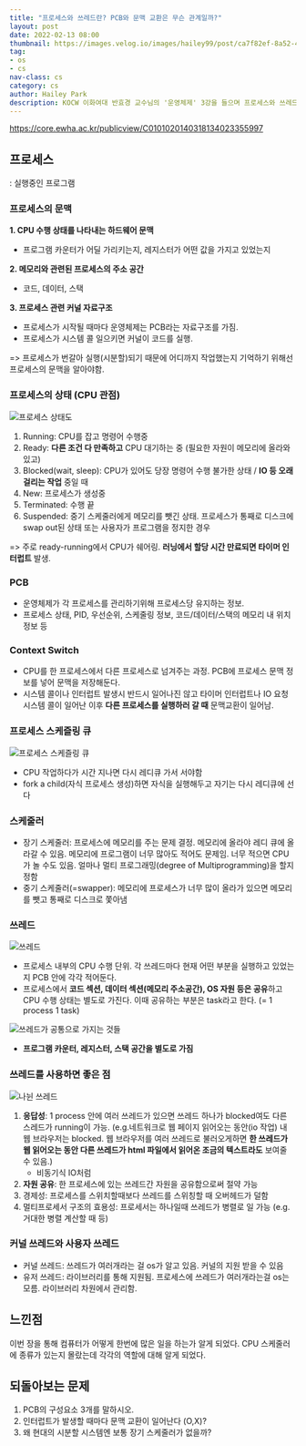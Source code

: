```yaml
---
title: "프로세스와 쓰레드란? PCB와 문맥 교환은 무슨 관계일까?"
layout: post
date: 2022-02-13 08:00
thumbnail: https://images.velog.io/images/hailey99/post/ca7f82ef-8a52-4415-9e8e-62de67aa3c6d/%E1%84%89%E1%85%B3%E1%84%8F%E1%85%B3%E1%84%85%E1%85%B5%E1%86%AB%E1%84%89%E1%85%A3%E1%86%BA%202022-02-13%20%E1%84%8B%E1%85%A9%E1%84%92%E1%85%AE%206.32.56.png
tag:
- os
- cs
nav-class: cs
category: cs
author: Hailey Park
description: KOCW 이화여대 반효경 교수님의 '운영체제' 3강을 들으며 프로세스와 쓰레드에 대해 배웠다.
---
```


https://core.ewha.ac.kr/publicview/C0101020140318134023355997


## 프로세스
: 실행중인 프로그램

### 프로세스의 문맥

**1. CPU 수행 상태를 나타내는 하드웨어 문맥** 
- 프로그램 카운터가 어딜 가리키는지, 레지스터가 어떤 값을 가지고 있었는지

**2. 메모리와 관련된 프로세스의 주소 공간**
- 코드, 데이터, 스택

**3. 프로세스 관련 커널 자료구조**
- 프로세스가 시작될 때마다 운영체제는 PCB라는 자료구조를 가짐. 
- 프로세스가 시스템 콜 일으키면 커널이 코드를 실행. 

=> 프로세스가 번갈아 실행(시분할)되기 때문에 어디까지 작업했는지 기억하기 위해선 프로세스의 문맥을 알아야함.

### 프로세스의 상태 (CPU 관점)

![프로세스 상태도](https://images.velog.io/images/hailey99/post/ca7f82ef-8a52-4415-9e8e-62de67aa3c6d/%E1%84%89%E1%85%B3%E1%84%8F%E1%85%B3%E1%84%85%E1%85%B5%E1%86%AB%E1%84%89%E1%85%A3%E1%86%BA%202022-02-13%20%E1%84%8B%E1%85%A9%E1%84%92%E1%85%AE%206.32.56.png)
1. Running: CPU를 잡고 명령어 수행중
2. Ready: **다른 조건 다 만족하고** CPU 대기하는 중 (필요한 자원이 메모리에 올라와있고)
3. Blocked(wait, sleep): CPU가 있어도 당장 명령어 수행 불가한 상태 / **IO 등 오래 걸리는 작업** 중일 때
4. New: 프로세스가 생성중
5. Terminated: 수행 끝
6. Suspended: 중기 스케줄러에게 메모리를 뺏긴 상태. 프로세스가 통째로 디스크에 swap out된 상태 또는 사용자가 프로그램을 정지한 경우 

=> 주로 ready-running에서 CPU가 쉐어링. **러닝에서 할당 시간 만료되면 타이머 인터럽트** 발생. 

### PCB

- 운영체제가 각 프로세스를 관리하기위해 프로세스당 유지하는 정보. 
- 프로세스 상태, PID, 우선순위, 스케줄링 정보, 코드/데이터/스택의 메모리 내 위치 정보 등

### Context Switch

- CPU를 한 프로세스에서 다른 프로세스로 넘겨주는 과정. PCB에 프로세스 문맥 정보를 넣어 문맥을 저장해둔다. 
- 시스템 콜이나 인터럽트 발생시 반드시 일어나진 않고 타이머 인터럽트나 IO 요청 시스템 콜이 일어난 이후 **다른 프로세스를 실행하러 갈 때** 문맥교환이 일어남.

### 프로세스 스케즐링 큐

![프로세스 스케즐링 큐](https://images.velog.io/images/hailey99/post/4a4d600e-049c-4237-a98c-e06279bb3edf/%E1%84%89%E1%85%B3%E1%84%8F%E1%85%B3%E1%84%85%E1%85%B5%E1%86%AB%E1%84%89%E1%85%A3%E1%86%BA%202022-02-13%20%E1%84%8B%E1%85%A9%E1%84%92%E1%85%AE%206.48.34.png)
- CPU 작업하다가 시간 지나면 다시 레디큐 가서 서야함
- fork a child(자식 프로세스 생성)하면 자식을 실행해두고 자기는 다시 레디큐에 선다

### 스케줄러
- 장기 스케줄러: 프로세스에 메모리를 주는 문제 결정. 메모리에 올라야 레디 큐에 올라갈 수 있음. 메모리에 프로그램이 너무 많아도 적어도 문제임. 너무 적으면 CPU가 놀 수도 있음. 얼마나 멀티 프로그래밍(degree of Multiprogramming)을 할지 정함
- 중기 스케줄러(=swapper): 메모리에 프로세스가 너무 많이 올라가 있으면 메모리를 뺏고 통째로 디스크로 쫓아냄


### 쓰레드
![쓰레드](https://images.velog.io/images/hailey99/post/31acbd63-e5e4-4c5a-9e19-15a56a219260/%E1%84%89%E1%85%B3%E1%84%8F%E1%85%B3%E1%84%85%E1%85%B5%E1%86%AB%E1%84%89%E1%85%A3%E1%86%BA%202022-02-13%20%E1%84%8B%E1%85%A9%E1%84%92%E1%85%AE%207.15.47.png)
- 프로세스 내부의 CPU 수행 단위. 각 쓰레드마다 현재 어떤 부분을 실행하고 있었는지 PCB 안에 각각 적어둔다. 
- 프로세스에서 **코드 섹션, 데이터 섹션(메모리 주소공간), OS 자원 등은 공유**하고 CPU 수행 상태는 별도로 가진다. 이때 공유하는 부분은 task라고 한다. (= 1 process 1 task)

![쓰레드가 공통으로 가지는 것들](https://images.velog.io/images/hailey99/post/6a506304-622a-4237-9747-5ff86e48d266/%E1%84%89%E1%85%B3%E1%84%8F%E1%85%B3%E1%84%85%E1%85%B5%E1%86%AB%E1%84%89%E1%85%A3%E1%86%BA%202022-02-13%20%E1%84%8B%E1%85%A9%E1%84%92%E1%85%AE%207.30.00.png)
- **프로그램 카운터, 레지스터, 스택 공간을 별도로 가짐**

### 쓰레드를 사용하면 좋은 점
![나뉜 쓰레드](https://images.velog.io/images/hailey99/post/982ccff6-f5e6-42c0-b50f-552468b3c43a/%E1%84%89%E1%85%B3%E1%84%8F%E1%85%B3%E1%84%85%E1%85%B5%E1%86%AB%E1%84%89%E1%85%A3%E1%86%BA%202022-02-13%20%E1%84%8B%E1%85%A9%E1%84%92%E1%85%AE%207.17.27.png)
1. **응답성**: 1 process 안에 여러 쓰레드가 있으면 쓰레드 하나가 blocked여도 다른 스레드가 running이 가능. 
(e.g.네트워크로 웹 페이지 읽어오는 동안(io 작업) 내 웹 브라우저는 blocked. 웹 브라우저를 여러 쓰레드로 불러오게하면 **한 쓰레드가 웹 읽어오는 동안 다른 쓰레드가 html 파일에서 읽어온 조금의 텍스트라도** 보여줄 수 있음.)
	- 비동기식 IO처럼 
2. **자원 공유**: 한 프로세스에 있는 쓰레드간 자원을 공유함으로써 절약 가능
3. 경제성: 프로세스를 스위치할때보다 쓰레드를 스위칭할 때 오버헤드가 덜함
4. 멀티프로세서 구조의 효용성: 프로세서는 하나일때 쓰레드가 병렬로 일 가능 (e.g. 거대한 병렬 계산할 때 등)

### 커널 쓰레드와 사용자 쓰레드
- 커널 쓰레드: 쓰레드가 여러개라는 걸 os가 알고 있음. 커널의 지원 받을 수 있음
- 유저 쓰레드: 라이브러리를 통해 지원됨. 프로세스에 쓰레드가 여러개라는걸 os는 모름. 라이브러리 차원에서 관리함. 

## 느낀점
이번 장을 통해 컴퓨터가 어떻게 한번에 많은 일을 하는가 알게 되었다. CPU 스케줄러에 종류가 있는지 몰랐는데 각각의 역할에 대해 알게 되었다.

## 되돌아보는 문제
1. PCB의 구성요소 3개를 말하시오.
2. 인터럽트가 발생할 때마다 문맥 교환이 일어난다 (O,X)?
3. 왜 현대의 시분할 시스템엔 보통 장기 스케줄러가 없을까?
